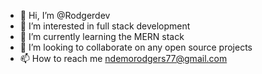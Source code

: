 - 👋 Hi, I’m @Rodgerdev
- 👀 I’m interested in full stack development
- 🌱 I’m currently learning the MERN stack
- 💞️ I’m looking to collaborate on any open source projects
- 📫 How to reach me ndemorodgers77@gmail.com

<!---
Rodgerdev/Rodgerdev is a ✨ special ✨ repository because its `README.md` (this file) appears on your GitHub profile.
You can click the Preview link to take a look at your changes.
--->
